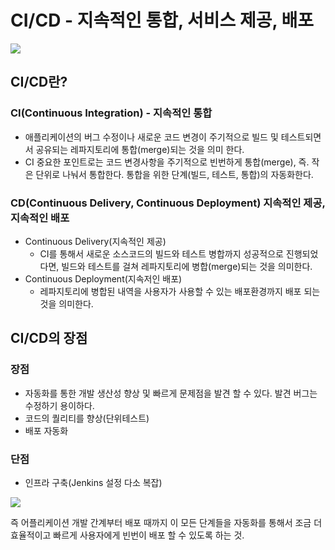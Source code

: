 # 
# CI/CD - 지속적인 통합, 서비스 제공, 배포
![](https://velog.velcdn.com/images/hong-brother/post/644a2bcb-333c-4254-97f5-c1af8f4aea9c/image.png)

## CI/CD란?
### CI(Continuous Integration) - 지속적인 통합
- 애플리케이션의 버그 수정이나 새로운 코드 변경이 주기적으로 빌드 및 테스트되면서 공유되는 레파지토리에 통합(merge)되는 것을 의미 한다.
- CI 중요한 포인트로는 코드 변경사항을 주기적으로 빈번하게 통합(merge), 즉. 작은 단위로 나눠서 통합한다. 
통합을 위한 단계(빌드, 테스트, 통합)의 자동화한다.

### CD(Continuous Delivery, Continuous Deployment) 지속적인 제공, 지속적인 배포
- Continuous Delivery(지속적인 제공)
	- CI를 통해서 새로운 소스코드의 빌드와 테스트 병합까지 성공적으로 진행되었다면, 빌드와 테스트를 걸쳐 레파지토리에 병합(merge)되는 것을 의미한다.
- Continuous Deployment(지속저인 배포)
	- 레파지토리에 병합된 내역을 사용자가 사용할 수 있는 배포환경까지 배포 되는 것을 의미한다.
    
## CI/CD의 장점
### 장점
- 자동화를 통한 개발 생산성 향상 및 빠르게 문제점을 발견 할 수 있다. 발견 버그는 수정하기 용이하다.
- 코드의 퀄리티를 향상(단위테스트)
- 배포 자동화
### 단점
- 인프라 구축(Jenkins 설정 다소 복잡)


![](https://velog.velcdn.com/images/hong-brother/post/6c04385a-9e8c-408d-ab97-1bcf70b7e178/image.png)
>
즉 어플리케이션 개발 간계부터 배포 때까지 이 모든 단계들을 자동화를 통해서 조금 더 효율적이고 빠르게 사용자에게 빈번이 배포 할 수 있도록 하는 것.
